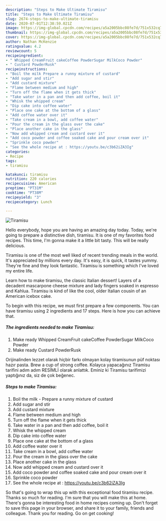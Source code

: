 ```yaml
---
description: "Steps to Make Ultimate Tiramisu"
title: "Steps to Make Ultimate Tiramisu"
slug: 2674-steps-to-make-ultimate-tiramisu
date: 2020-07-01T12:38:59.021Z
image: https://img-global.cpcdn.com/recipes/a5a2005bbc08fe7d/751x532cq70/tiramisu-recipe-main-photo.jpg
thumbnail: https://img-global.cpcdn.com/recipes/a5a2005bbc08fe7d/751x532cq70/tiramisu-recipe-main-photo.jpg
cover: https://img-global.cpcdn.com/recipes/a5a2005bbc08fe7d/751x532cq70/tiramisu-recipe-main-photo.jpg
author: Nathan McKenzie
ratingvalue: 4.2
reviewcount: 5
recipeingredient:
- " Whipped CreamFruit cakeCoffee PowderSugar MilkCoco Powder"
- " Custard PowderRusk"
recipeinstructions:
- "Boil the milk Prepare a runny mixture of custard"
- "Add sugar and stir"
- "Add custard mixture"
- "Flame between medium and high"
- "Turn off the flame when it gets thick"
- "Take water in a pan and then add coffee, boil it"
- "Whisk the whipped cream"
- "Dip cake into coffee water"
- "Place one cake at the bottom of a glass"
- "Add coffee water over it"
- "Take cream in a bowl, add coffee water"
- "Pour the cream in the glass over the cake"
- "Place another cake in the glass"
- "Now add whipped cream and custard over it"
- "Add coco powder and coffee soaked cake and pour cream over it"
- "Sprinkle coco powder"
- "See the whole recipe at : https://youtu.be/c3b62iZA3Ig"
categories:
- Recipe
tags:
- tiramisu

katakunci: tiramisu 
nutrition: 220 calories
recipecuisine: American
preptime: "PT31M"
cooktime: "PT38M"
recipeyield: "3"
recipecategory: Lunch

---
```



![Tiramisu](https://img-global.cpcdn.com/recipes/a5a2005bbc08fe7d/751x532cq70/tiramisu-recipe-main-photo.jpg)

Hello everybody, hope you are having an amazing day today. Today, we're going to prepare a distinctive dish, tiramisu. It is one of my favorites food recipes. This time, I'm gonna make it a little bit tasty. This will be really delicious.

Tiramisu is one of the most well liked of recent trending meals in the world. It's appreciated by millions every day. It's easy, it is quick, it tastes yummy. They're fine and they look fantastic. Tiramisu is something which I've loved my entire life.

Learn how to make tiramisu, the classic Italian dessert! Layers of a decadent mascarpone cheese mixture and lady fingers soaked in espresso and Kahlua. Tiramisu is kind of like the cool, older Italian cousin of an American icebox cake.


To begin with this recipe, we must first prepare a few components. You can have tiramisu using 2 ingredients and 17 steps. Here is how you can achieve that.

<!--inarticleads1-->

##### The ingredients needed to make Tiramisu:

1. Make ready  Whipped CreamFruit cakeCoffee PowderSugar MilkCoco Powder
1. Make ready  Custard PowderRusk


Orijinalinden lezzet olarak hiçbir farkı olmayan kolay tiramisunun püf noktası hazır pasta. Brew a cup of strong coffee. Kolayca yapacağınız Tiramisu tarifini adım adım RESİMLİ olarak anlattık. Eminiz ki Tiramisu tarifimizi yaptığınız da, siz de çok beğenec. 

<!--inarticleads2-->

##### Steps to make Tiramisu:

1. Boil the milk - Prepare a runny mixture of custard
1. Add sugar and stir
1. Add custard mixture
1. Flame between medium and high
1. Turn off the flame when it gets thick
1. Take water in a pan and then add coffee, boil it
1. Whisk the whipped cream
1. Dip cake into coffee water
1. Place one cake at the bottom of a glass
1. Add coffee water over it
1. Take cream in a bowl, add coffee water
1. Pour the cream in the glass over the cake
1. Place another cake in the glass
1. Now add whipped cream and custard over it
1. Add coco powder and coffee soaked cake and pour cream over it
1. Sprinkle coco powder
1. See the whole recipe at : https://youtu.be/c3b62iZA3Ig




So that's going to wrap this up with this exceptional food tiramisu recipe. Thanks so much for reading. I'm sure that you will make this at home. There's gonna be interesting food in home recipes coming up. Don't forget to save this page in your browser, and share it to your family, friends and colleague. Thank you for reading. Go on get cooking!
